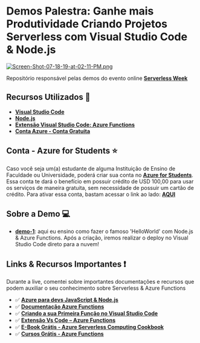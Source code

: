# Demos Palestra: Ganhe mais Produtividade Criando Projetos Serverless com Visual Studio Code & Node.js

[![Screen-Shot-07-18-19-at-02-11-PM.png](https://i.postimg.cc/bN6KTwdL/Screen-Shot-07-18-19-at-02-11-PM.png)](https://postimg.cc/gnZScdV6)

Repositório responsável pelas demos do evento online **[Serverless Week](https://slsweek.netlify.com/)**

## Recursos Utilizados 🚀

- **[Visual Studio Code](https://code.visualstudio.com/?WT.mc_id=serverlessweek-github-gllemos)**
- **[Node.js](https://nodejs.org/en/)**
- **[Extensão Visual Studio Code: Azure Functions](https://marketplace.visualstudio.com/items?itemName=ms-azuretools.vscode-azurefunctions&WT.mc_id=serverlessweek-github-gllemos)**
- **[Conta Azure - Conta Gratuita](https://azure.microsoft.com/free/?WT.mc_id=serverlessweek-github-gllemos)**

## Conta - Azure for Students ⭐️

Caso você seja um(a) estudante de alguma Instituição de Ensino de Faculdade ou Universidade, poderá criar sua conta no **[Azure for Students](https://azure.microsoft.com/pt-br/free/students/?WT.mc_id=serverlessweek-github-gllemos)**. Essa conta te dará o benefício em possuir crédito de USD 100,00 para usar os serviços de maneira gratuita, sem necessidade de possuir um cartão de crédito. Para ativar essa conta, bastam acessar o link ao lado: **[AQUI](https://azure.microsoft.com/pt-br/free/students/?WT.mc_id=serverlessweek-github-gllemos)**

## Sobre a Demo 💻

- **[demo-1](demo-1/demo-1.md)**: aqui eu ensino como fazer o famoso 'HelloWorld' com Node.js & Azure Functions. Após a criação, iremos realizar o deploy no Visual Studio Code direto para a nuvem!

## Links & Recursos Importantes ❗️

Durante a live, comentei sobre importantes documentações e recursos que podem auxiliar o seu conhecimento sobre Serverless & Azure Functions

- ✅ **[Azure para devs JavaScript & Node.js](https://docs.microsoft.com/pt-br/javascript/azure/?WT.mc_id=serverlessweek-github-gllemos&view=azure-node-latest)**
- ✅ **[Documentação Azure Functions](https://docs.microsoft.com/pt-br/azure/azure-functions/?WT.mc_id=serverlessweek-github-gllemos)**
- ✅ **[Criando a sua Primeira Função no Visual Studio Code](https://docs.microsoft.com/pt-br/azure/azure-functions/functions-create-first-function-vs-code?WT.mc_id=serverlessweek-github-gllemos)**
- ✅ **[Extensão Vs Code – Azure Functions](https://marketplace.visualstudio.com/items?itemName=ms-azuretools.vscode-azurefunctions&WT.mc_id=serverlessweek-github-gllemos)**
- ✅ **[E-Book Grátis - Azure Serverless Computing Cookbook](https://azure.microsoft.com/pt-br/resources/azure-serverless-computing-cookbook/?WT.mc_id=serverlessweek-github-gllemos)**
- ✅ **[Cursos Grátis - Azure Functions](https://docs.microsoft.com/pt-br/learn/paths/create-serverless-applications/?WT.mc_id=serverlessweek-github-gllemos)**

